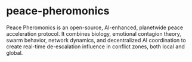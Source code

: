 # peace-pheromonics
Peace Pheromonics is an open-source, AI-enhanced, planetwide peace acceleration protocol. It combines biology, emotional contagion theory, swarm behavior, network dynamics, and decentralized AI coordination to create real-time de-escalation influence in conflict zones, both local and global.

